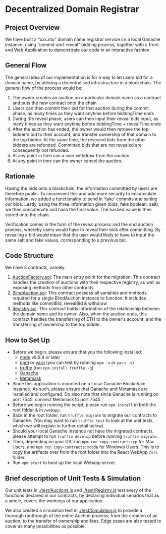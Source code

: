 # Decentralized Domain Registrar

## Project Overview

We have built a “xxx.ntu” domain name registrar service on a local Ganache instance, using “commit-and-reveal” bidding process, together with a front-end Web Application to demonstrate our code in an interactive fashion.

## General Flow

The general idea of our implementation is for a way to let users bid for a domain name, by utilising a decentralised infrastructure in a blockchain. The general flow of the process would be:

1. The owner creates an auction on a particular domain name as a contract and puts the new contract onto the chain
2. Users can then commit their bid for that auction during the commit phase, as many times as they want anytime before biddingTime ends
3. During the reveal phase, users can then input their reveal bids input, as many times as they want anytime before biddingTime + revealTime ends
4. After the auction has ended, the owner would then retrieve the top bidder's bid to their account, and transfer ownership of that domain to the top bidder. At the same time, the revealed bids from the other bidders are refunded. Committed bids that are not revealed are consequently not refunded.
5. At any point in time can a user withdraw from the auction.
6. At any point in time can the owner cancel the auction.

## Rationale

Having the bids onto a blockchain, the information committed by users are therefore public. To circumvent this and add more security to encapsulate information, we added a functionality to send in 'fake' commits and salting our bids. Lastly, using the three information given (bids, fake boolean, salt), we then concatenate and hash the final value. The hashed value is then stored onto the chain.

Verification comes in the form of the reveal process and the end auction process, whereby users would have to reveal their bids after committing. By revealing a bid would mean that the user would likely to have to input the same salt and fake values, corresponding to a previous bid.

## Code Structure

We have 3 contracts, namely:

1. [AuctionFactory.sol](https://github.com/JeraldYik/CZ4153_dApp/blob/master/contracts/AuctionFactory.sol): The main entry point for the migration. This contract handles the creation of auctions with their respective registry, as well as exposing methods from other contracts
2. [BlindAuction.sol](https://github.com/JeraldYik/CZ4153_dApp/blob/master/contracts/BlindAuction.sol): This contract possess all variables and methods required for a single BlindAuction instance to function. It includes methods like commitBid, revealBid & withdraw
3. [Registry.sol](https://github.com/JeraldYik/CZ4153_dApp/blob/master/contracts/Registry.sol): This contract holds information of the relationship between the domain name and its owner. Also, when the auction ends, this contract handles the transferring of ETH to the owner's account, and the transferring of ownership to the top bidder.

## How to Set Up

- Before we begin, please ensure that you the following installed:
  - [node](https://nodejs.org/en/) v8.9.4 or later
  - [npm](https://www.npmjs.com/get-npm) or [yarn](https://classic.yarnpkg.com/en/docs/install/) (you can test by running `npm -v` or `yarn -v`)
  - [truffle](https://www.trufflesuite.com/docs/truffle/overview) (run `npm install truffle -g`)
  - [Ganache](https://www.trufflesuite.com/ganache)
  - [Metamask](https://metamask.io/download.html)
- Since this application is mounted on a Local Ganache Blockchain Instance. As such, please ensure that Ganache and Metamask are installed and configured. Do also note that since Ganache is running on port 7545, connect Metamask to port 7545.
- Before we begin running the script, please run `npm install` in both the root folder & in `/webapp`.
- Back in the root folder, run `truffle migrate` to migrate our contracts to Ganache. (You may want to run `truffle test` to look at the unit tests, which we will explain in further detail below).
- Should your local Ganache instance not have the migrated contracts, please attempt to run `truffle develop` before running `truffle migrate`.
- Then, depending on your OS, run `npm run copy-contracts:cp` for Mac Users, and `npm run copy-contracts:xcode` for Windows Users. This is to copy the artifacts over from the root folder into the React WebApp `/src` folder.
- Run `npm start` to boot up the local Webapp server.

## Brief description of Unit Tests & Simulation

Our unit tests in [./test/Auctions.js](./test/Auctions.js) and [./test/Registry.js](./test/Registry.js) test every of the functions declared in our contracts, by declaring individual senarios that as a whole, covers the workings of our application.

We also created a simulation test in [./test/Simulation.js](./test/Simulation.js) to provide a thorough runthrough of the entire Auction process, from the creation of an auction, to the transfer of ownership and fees. Edge cases are also tested to cover as many possibilities as possible.
